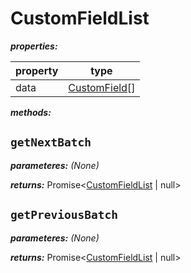 # CustomFieldList

**_properties:_**

| property | type                          |
| -------- | ----------------------------- |
| data     | [CustomField](./CustomField.md)[] |

**_methods:_**

## `getNextBatch`

**_parameteres:_** _(None)_

**_returns:_** Promise<[CustomFieldList](#customfieldlist) | null>

## `getPreviousBatch`

**_parameteres:_** _(None)_

**_returns:_** Promise<[CustomFieldList](#customfieldlist) | null>
